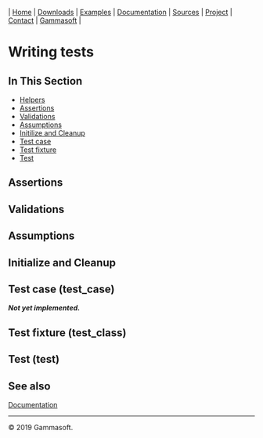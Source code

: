 | [Home](home.md) | [Downloads](downloads.md) | [Examples](examples.md) | [Documentation](documentation.md) | [Sources](https://github.com/gammasoft71/xtd.tunit) | [Project](https://sourceforge.net/projects/tunitpro/) | [Contact](contact.md) | [Gammasoft](https://gammasoft71.wixsite.com/gammasoft) |

# Writing tests

## In This Section

* [Helpers](#helpers)
* [Assertions](#assertions)
* [Validations](#validations)
* [Assumptions](#assumptions)
* [Initilize and Cleanup](#initialize-and-cleanup)
* [Test case](#test-case)
* [Test fixture](#test-class)
* [Test](#test)

## Assertions

## Validations

## Assumptions

## Initialize and Cleanup

## Test case (test_case)

***Not yet implemented.***

## Test fixture (test_class)

## Test (test)

## See also

[Documentation](documentation.md)

______________________________________________________________________________________________

© 2019 Gammasoft.
